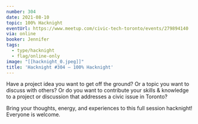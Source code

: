 ```yaml
---
number: 304
date: 2021-08-10
topic: 100% Hacknight
eventUrl: https://www.meetup.com/civic-tech-toronto/events/279894140
via: online
booker: Jennifer
tags:
  - type/hacknight
  - flag/online-only
image: "[[hacknight_0.jpeg]]"
title: 'Hacknight #304 – 100% Hacknight'
---
```


Have a project idea you want to get off the ground? Or a topic you want to discuss with others? Or do you want to contribute your skills & knowledge to a project or discussion that addresses a civic issue in Toronto?

Bring your thoughts, energy, and experiences to this full session hacknight! Everyone is welcome.

